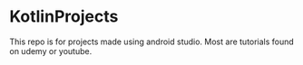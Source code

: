 # KotlinProjects
This repo is for projects made using android studio.
Most are tutorials found on udemy or youtube.